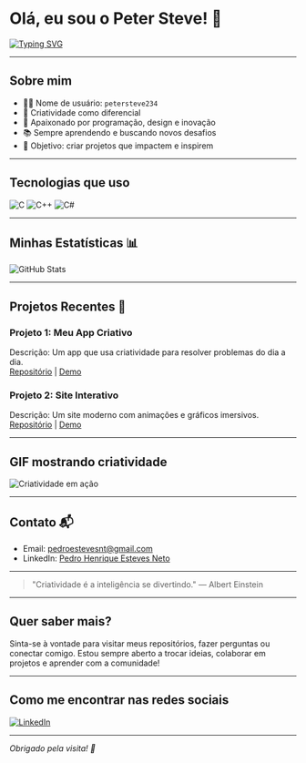 # Olá, eu sou o Peter Steve! 👋

[![Typing SVG](https://readme-typing-svg.demolab.com?font=Fira+Code&size=24&pause=1000&color=00FF00&background=00000000&width=400&lines=Desenvolvedor+Criativo;Apaixonado+por+Tecnologia;Sempre+aprendendo)](https://git.io/typing-svg)

---

## Sobre mim

- 👨‍💻 Nome de usuário: `petersteve234`
- 🎨 Criatividade como diferencial
- 🚀 Apaixonado por programação, design e inovação
- 📚 Sempre aprendendo e buscando novos desafios
- 🎯 Objetivo: criar projetos que impactem e inspirem

---

## Tecnologias que uso

![C](https://img.shields.io/badge/-C-00599C?style=flat-square&logo=c&logoColor=white)
![C++](https://img.shields.io/badge/-C++-00599C?style=flat-square&logo=c%2B%2B&logoColor=white)
![C#](https://img.shields.io/badge/-C%23-239120?style=flat-square&logo=c-sharp&logoColor=white)

---

## Minhas Estatísticas 📊

![GitHub Stats](https://github-readme-stats.vercel.app/api?username=petersteve234&show_icons=true&theme=radical)

---

## Projetos Recentes 🚀

### Projeto 1: Meu App Criativo  
Descrição: Um app que usa criatividade para resolver problemas do dia a dia.  
[Repositório](https://github.com/petersteve234/projeto1) | [Demo](https://projeto1.demo.com)

### Projeto 2: Site Interativo  
Descrição: Um site moderno com animações e gráficos imersivos.  
[Repositório](https://github.com/petersteve234/projeto2) | [Demo](https://projeto2.demo.com)

---

## GIF mostrando criatividade

![Criatividade em ação](https://media.giphy.com/media/l0MYt5jPR6QX5pnqM/giphy.gif)

---

## Contato 📬

- Email: pedroestevesnt@gmail.com  
- LinkedIn: [Pedro Henrique Esteves Neto](https://www.linkedin.com/in/pedro-henrique-esteves-neto-5379b1258/)

---

> "Criatividade é a inteligência se divertindo." — Albert Einstein

---

## Quer saber mais?

Sinta-se à vontade para visitar meus repositórios, fazer perguntas ou conectar comigo. Estou sempre aberto a trocar ideias, colaborar em projetos e aprender com a comunidade!

---

## Como me encontrar nas redes sociais

[![LinkedIn](https://img.shields.io/badge/-LinkedIn-0A66C2?style=flat-square&logo=linkedin&logoColor=white)](https://www.linkedin.com/in/pedro-henrique-esteves-neto-5379b1258/)

---

*Obrigado pela visita! 🚀*
